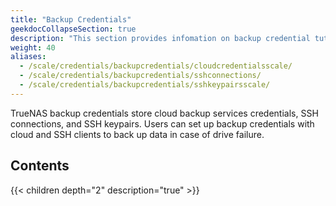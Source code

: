 ```yaml
---
title: "Backup Credentials"
geekdocCollapseSection: true
description: "This section provides infomation on backup credential tutorials on integrating TrueNAS SCALE with cloud storage providers by setting up SSH connections and keypairs."
weight: 40
aliases:
  - /scale/credentials/backupcredentials/cloudcredentialsscale/
  - /scale/credentials/backupcredentials/sshconnections/
  - /scale/credentials/backupcredentials/sshkeypairsscale/
---
```


TrueNAS backup credentials store cloud backup services credentials, SSH connections, and SSH keypairs. 
Users can set up backup credentials with cloud and SSH clients to back up data in case of drive failure. 

## Contents

{{< children depth="2" description="true" >}}




